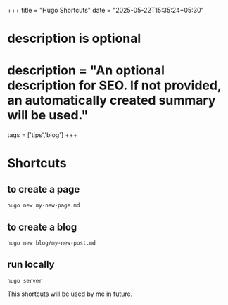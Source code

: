 +++
title = "Hugo Shortcuts"
date = "2025-05-22T15:35:24+05:30"

# description is optional
#
# description = "An optional description for SEO. If not provided, an automatically created summary will be used."

tags = ['tips','blog']
+++

# Shortcuts

## to create a page
```
hugo new my-new-page.md
```
## to create a blog
```
hugo new blog/my-new-post.md
```

## run locally
```
hugo server
```

This shortcuts will be used by me in future.
